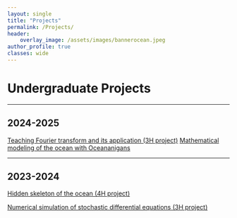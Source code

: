 ```yaml
---
layout: single
title: "Projects"
permalink: /Projects/
header:
    overlay_image: /assets/images/bannerocean.jpeg
author_profile: true
classes: wide
---
```



# Undergraduate Projects

---
## 2024-2025
[Teaching Fourier transform and its application (3H project)](https://turbulencelover.github.io/Projects/2024_3H)
[Mathematical modeling of the ocean with Oceananigans](https://turbulencelover.github.io/Projects/2024_3H)

---
## 2023-2024

[Hidden skeleton of the ocean (4H project)](https://turbulencelover.github.io/Projects/2023_4H)

[Numerical simulation of stochastic differential equations (3H project)](https://turbulencelover.github.io/Projects/2023_3H)